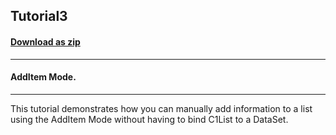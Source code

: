 ## Tutorial3
#### [Download as zip](https://grapecity.github.io/DownGit/#/home?url=https://github.com/GrapeCity/ComponentOne-WinForms-Samples/tree/master/NetFramework\List\VB\Tutorials\Tutorial3)
____
#### AddItem Mode.
____
This tutorial demonstrates how you can manually add information to a list using the AddItem Mode without having to bind C1List to a DataSet. 











